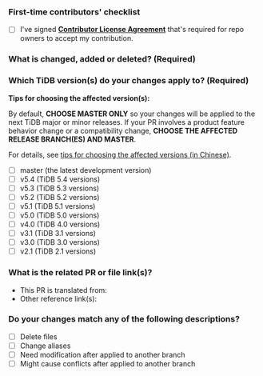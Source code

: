 <!--Thanks for your contribution to TiDB documentation. Please answer the following questions.-->

### First-time contributors' checklist <!--Remove this section if you're not a first-time contributor.-->

- [ ] I've signed [**Contributor License Agreement**](https://cla-assistant.io/pingcap/docs-cn) that's required for repo owners to accept my contribution.

### What is changed, added or deleted? (Required)

<!--Tell us what you did and why.-->

### Which TiDB version(s) do your changes apply to? (Required)

<!-- Fill in "x" in [] to tick the checkbox below.-->

**Tips for choosing the affected version(s):**

By default, **CHOOSE MASTER ONLY** so your changes will be applied to the next TiDB major or minor releases. If your PR involves a product feature behavior change or a compatibility change, **CHOOSE THE AFFECTED RELEASE BRANCH(ES) AND MASTER**.

For details, see [tips for choosing the affected versions (in Chinese)](https://github.com/pingcap/docs-cn/blob/release-5.0/CONTRIBUTING.md#版本选择指南).

- [ ] master (the latest development version)
- [ ] v5.4 (TiDB 5.4 versions)
- [ ] v5.3 (TiDB 5.3 versions)
- [ ] v5.2 (TiDB 5.2 versions)
- [ ] v5.1 (TiDB 5.1 versions)
- [ ] v5.0 (TiDB 5.0 versions)
- [ ] v4.0 (TiDB 4.0 versions)
- [ ] v3.1 (TiDB 3.1 versions)
- [ ] v3.0 (TiDB 3.0 versions)
- [ ] v2.1 (TiDB 2.1 versions)

### What is the related PR or file link(s)?

<!--Reference link(s) will help reviewers review your PR quickly.-->

- This PR is translated from:
- Other reference link(s):

### Do your changes match any of the following descriptions?

- [ ] Delete files
- [ ] Change aliases
- [ ] Need modification after applied to another branch <!-- If yes, please comment "/label version-specific-changes-required" below to trigger the bot to add the label.-->
- [ ] Might cause conflicts after applied to another branch
